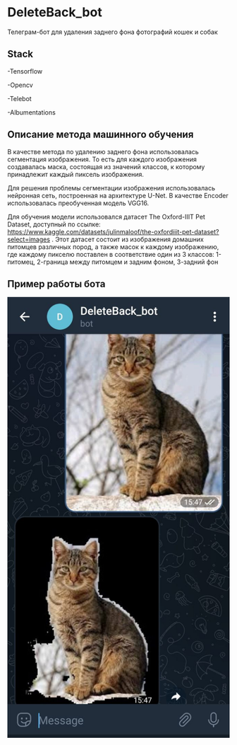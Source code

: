 # DeleteBack_bot
Телеграм-бот для удаления заднего фона фотографий кошек и собак
## Stack
-Tensorflow

-Opencv

-Telebot

-Albumentations

## Описание метода машинного обучения

В качестве метода по удалению заднего фона использовалась сегментация изображения. То есть для каждого изображения создавалась маска, состоящая из значений классов, к которому принадлежит каждый пиксель изображения. 

Для решения проблемы сегментации изображения использовалась нейронная сеть, построенная на архитектуре U-Net. В качестве Encoder использовалась преобученная модель VGG16.

Для обучения модели использовался датасет The Oxford-IIIT Pet Dataset, доступный по ссылке: https://www.kaggle.com/datasets/julinmaloof/the-oxfordiiit-pet-dataset?select=images . 
Этот датасет состоит из изображения домашних питомцев различных пород, а также масок к каждому изображению, где каждому пикселю поставлен в соответствие один из 3 классов: 1-питомец, 2-граница между питомцем и задним фоном, 3-задний фон

## Пример работы бота
![example](example.jpg)
